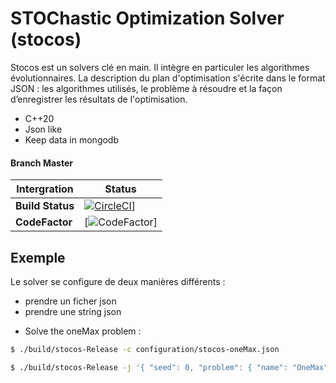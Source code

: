 # STOChastic Optimization Solver (stocos)

Stocos est un solvers clé en main. Il intègre en particuler les algorithmes évolutionnaires. La description du plan d'optimisation s'écrite dans le format JSON : les algorithmes utilisés, le problème à résoudre et la façon d’enregistrer les résultats de l'optimisation.

- C++20
- Json like
- Keep data in mongodb


#### Branch Master 

| Intergration  |        Status |
| ------------- | ------------- |
| **Build Status**  | [![CircleCI](https://circleci.com/gh/Jxtopher/stocos.svg?style=svg)](https://circleci.com/gh/Jxtopher/stocos)] |
| **CodeFactor**    | [![CodeFactor](https://www.codefactor.io/repository/github/jxtopher/stocos/badge)] |



## Exemple

Le solver se configure de deux manières différents : 
- prendre un ficher json
- prendre une string json


* Solve the oneMax problem :

```bash
$ ./build/stocos-Release -c configuration/stocos-oneMax.json
```

```bash
$ ./build/stocos-Release -j '{ "seed": 0, "problem": { "name": "OneMax", "instance": "instances/OneMax/onemax-50.json" }, "parameter_id": 0, "OptimizationAlgorithm": { "0": { "className":"IteratedLocalSearch", "StoppingCriteria": { "budget": 100, "fitnessObjectif": 50 }, "AtomicOperation": { "className": "FlipBit", "c": 1 }, "OptimizationAlgorithm": { "className": "FirstImprovement", "StoppingCriteria": { "budget": 100, "fitnessObjectif": 50 }, "AtomicOperation": { "className": "FlipBit", "c": 1 } } }  }, "Statistic": { "recording":"stdout", "sensorNumRound" : true, "sensorSolution" : true, "sensorStopwatch" : false, "sensorFinal" : { "name" : "oneMax", "num" : 6 } } }'
```

